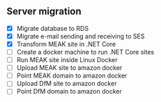 ## Server migration

- [x] Migrate database to RDS
- [x] Migrate e-mail sending and receiving to SES
- [x] Transform MEAK site in .NET Core
- [ ] Create a docker machine to run .NET Core sites
- [ ] Run MEAK site inside Linux Docker
- [ ] Upload MEAK site to amazon docker
- [ ] Point MEAK domain to amazon docker
- [ ] Upload DfM site to amazon docker
- [ ] Point DfM domain to amazon docker
